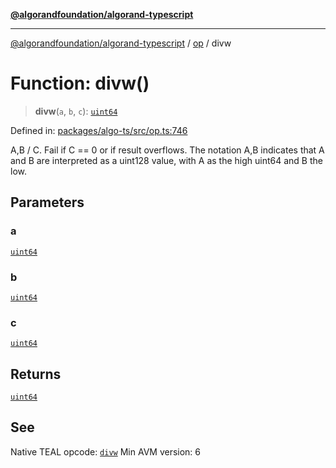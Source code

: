 [**@algorandfoundation/algorand-typescript**](../../../README.md)

***

[@algorandfoundation/algorand-typescript](../../../README.md) / [op](../README.md) / divw

# Function: divw()

> **divw**(`a`, `b`, `c`): [`uint64`](../../../type-aliases/uint64.md)

Defined in: [packages/algo-ts/src/op.ts:746](https://github.com/algorandfoundation/puya-ts/blob/14c9827d80da81ff08b4923e997ba22be04aa0db/packages/algo-ts/src/op.ts#L746)

A,B / C. Fail if C == 0 or if result overflows.
The notation A,B indicates that A and B are interpreted as a uint128 value, with A as the high uint64 and B the low.

## Parameters

### a

[`uint64`](../../../type-aliases/uint64.md)

### b

[`uint64`](../../../type-aliases/uint64.md)

### c

[`uint64`](../../../type-aliases/uint64.md)

## Returns

[`uint64`](../../../type-aliases/uint64.md)

## See

Native TEAL opcode: [`divw`](https://developer.algorand.org/docs/get-details/dapps/avm/teal/opcodes/v10/#divw)
Min AVM version: 6
